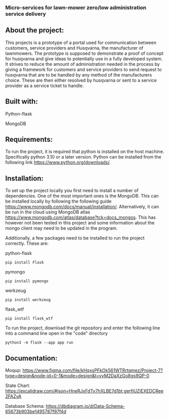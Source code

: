 ### Micro-services for lawn-mower zero/low administration service delivery
## About the project:

This projects is a prototype of a portal used for communication between customers, service providers and Husqvarna, the manufacturer of lawnmowers. The prototype is supposed to demonstrate a proof of concept for husqvarna and give ideas to potentially use in a fully developed system. It strives to reduce the amount of administration needed in the process by giving a framework for customers and service providers to send request to husqvarna that are to be handled by any method of the manufacturers choice. These are then either resolved by husqvarna or sent to a service provider as a service ticket to handle.

## Built with:

Python-flask

MongoDB

## Requirements:

To run the project, it is required that python is installed on the host machine. Specifically python 3.10 or a later version. Python can be installed from the following link https://www.python.org/downloads/.



## Installation:

To set up the project locally you first need to install a number of dependencies. One of the most important ones is the MongoDB. This can be installed locally by following the following guide https://www.mongodb.com/docs/manual/installation/. Alternatively, it can be run in the cloud using MongoDB atlas https://www.mongodb.com/atlas/database?tck=docs_mongos. This has however not been tested in this project and some information about the mongo client may need to be updated in the program.

Additionally, a few packages need to be installed to run the project correctly.
These are:

python-flask

```
pip install Flask
```
pymongo
```
pip install pymongo
```
werkzeug
```
pip install werkzeug
```
flask_wtf
```
pip install flask_wtf
```
To run the project, download the git repository and enter the following line into a command line open in the "code" directory
```
python3 -m flask --app app run
```

## Documentation:

Moqup: https://www.figma.com/file/kHqxsPFkOk561WTRrtqmez/Project-7?type=design&node-id=0-1&mode=design&t=vyM2DaXzGo8gs9QP-0 

State Chart: https://excalidraw.com/#json=HneRJxFdTy7hXLBE7d1bt,gerfiUZiEXEDCRee2FAZyA

Database Schema: https://dbdiagram.io/d/Data-Schema-65673b903be1495787f97f4d
